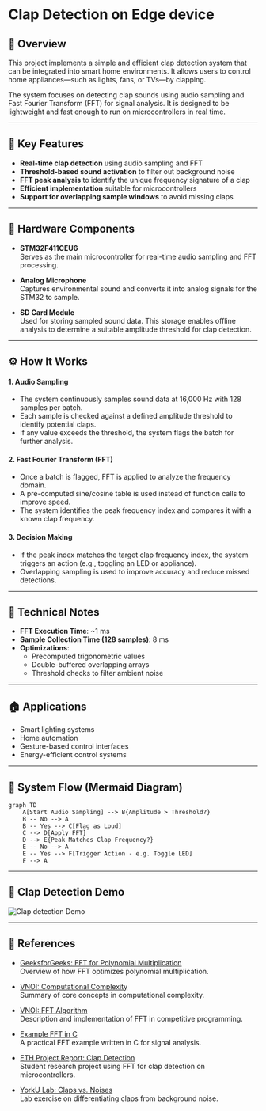   
#  Clap Detection on Edge device

## 📄 Overview  

This project implements a simple and efficient clap detection system that can be integrated into smart home environments. It allows users to control home appliances—such as lights, fans, or TVs—by clapping.

The system focuses on detecting clap sounds using audio sampling and Fast Fourier Transform (FFT) for signal analysis. It is designed to be lightweight and fast enough to run on microcontrollers in real time.

---

## 🌟 Key Features
- **Real-time clap detection** using audio sampling and FFT  
- **Threshold-based sound activation** to filter out background noise  
- **FFT peak analysis** to identify the unique frequency signature of a clap  
- **Efficient implementation** suitable for microcontrollers  
- **Support for overlapping sample windows** to avoid missing claps  

---

## 🔧 Hardware Components

- **STM32F411CEU6**  
  Serves as the main microcontroller for real-time audio sampling and FFT processing.

- **Analog Microphone**  
  Captures environmental sound and converts it into analog signals for the STM32 to sample.

- **SD Card Module**  
  Used for storing sampled sound data. This storage enables offline analysis to determine a suitable amplitude threshold for clap detection.
  
---

## ⚙️ How It Works  

#### 1. Audio Sampling  

- The system continuously samples sound data at 16,000 Hz with 128 samples per batch.
- Each sample is checked against a defined amplitude threshold to identify potential claps.
- If any value exceeds the threshold, the system flags the batch for further analysis.

#### 2. Fast Fourier Transform (FFT)  

- Once a batch is flagged, FFT is applied to analyze the frequency domain.
- A pre-computed sine/cosine table is used instead of function calls to improve speed.
- The system identifies the peak frequency index and compares it with a known clap frequency.

#### 3. Decision Making  

- If the peak index matches the target clap frequency index, the system triggers an action (e.g., toggling an LED or appliance).
- Overlapping sampling is used to improve accuracy and reduce missed detections.

---

## 🧪 Technical Notes  

- **FFT Execution Time**: ~1 ms  
- **Sample Collection Time (128 samples)**: 8 ms  
- **Optimizations**:  
  - Precomputed trigonometric values  
  - Double-buffered overlapping arrays  
  - Threshold checks to filter ambient noise  

---

## 🏠 Applications  

- Smart lighting systems  
- Home automation  
- Gesture-based control interfaces  
- Energy-efficient control systems  

---

## 🔁 System Flow (Mermaid Diagram)

```mermaid
graph TD
    A[Start Audio Sampling] --> B{Amplitude > Threshold?}
    B -- No --> A
    B -- Yes --> C[Flag as Loud]
    C --> D[Apply FFT]
    D --> E{Peak Matches Clap Frequency?}
    E -- No --> A
    E -- Yes --> F[Trigger Action - e.g. Toggle LED]
    F --> A
```

---
## 🎥 Clap Detection Demo  
![Clap detection Demo](imgs/demo.gif)

---
## 🔗 References

- [GeeksforGeeks: FFT for Polynomial Multiplication](https://www.geeksforgeeks.org/fast-fourier-transformation-poynomial-multiplication/)  
   Overview of how FFT optimizes polynomial multiplication.

- [VNOI: Computational Complexity](https://vnoi.info/wiki/translate/topcoder/Computational-Complexity-Section-1.md)  
   Summary of core concepts in computational complexity.

- [VNOI: FFT Algorithm](https://vnoi.info/wiki/algo/trick/FFT.md)  
   Description and implementation of FFT in competitive programming.

- [Example FFT in C](https://lloydrochester.com/post/c/example-fft/)  
   A practical FFT example written in C for signal analysis.

- [ETH Project Report: Clap Detection](https://pub.tik.ee.ethz.ch/students/2013-FS/GA-2013-03.pdf)  
   Student research project using FFT for clap detection on microcontrollers.

- [YorkU Lab: Claps vs. Noises](https://www.eecs.yorku.ca/course_archive/2019-20/W/1011/labs/4/distinguishing-between-claps-and-other-noises.html)  
   Lab exercise on differentiating claps from background noise.  